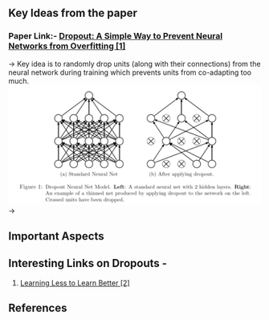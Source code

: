 
## Key Ideas from the paper
### Paper Link:- [Dropout: A Simple Way to Prevent Neural Networks from Overfitting [1]](http://jmlr.org/papers/volume15/srivastava14a.old/srivastava14a.pdf)
-> Key idea is to randomly drop units (along with their connections) from the neural network during training which prevents units from co-adapting too much.
![Dropouts](https://github.com/surajkra/Interesting-ML-Reads/blob/master/Images/Dropouts_Architecture.JPG)
->



## Important Aspects 

## Interesting Links on Dropouts -
1) [Learning Less to Learn Better [2]](https://medium.com/@amarbudhiraja/https-medium-com-amarbudhiraja-learning-less-to-learn-better-dropout-in-deep-machine-learning-74334da4bfc5)

## References

